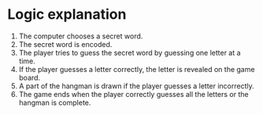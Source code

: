 # Logic explanation

1. The computer chooses a secret word.
2. The secret word is encoded.
3. The player tries to guess the secret word by guessing one letter at a time.
4. If the player guesses a letter correctly, the letter is revealed on the game board.
5. A part of the hangman is drawn if the player guesses a letter incorrectly.
6. The game ends when the player correctly guesses all the letters or the hangman is complete.
